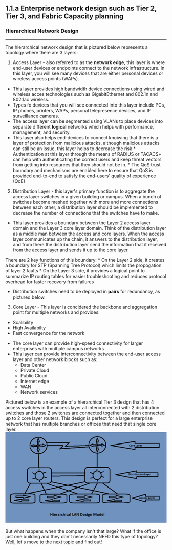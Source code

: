 ## 1.1.a Enterprise network design such as Tier 2, Tier 3, and Fabric Capacity planning

### Hierarchical Network Design
--------------------------------
The hierarchical network design that is pictured below represents a topology where there are 3 layers:

 1. Access Layer - also referred to as the **network edge**, this layer is where end-user devices or endpoints connect to the network infrastructure.  In this layer, you will see many devices that are either personal devices or wireless access points (WAPs).
   - This layer provides high bandwidth device connections using wired and wireless acces technologies such as GigabitEthernet and 802.1n and 802.1ac wireless.
   - Types fo devices that you will see connected into this layer include PCs, IP phones, printers, WAPs, personal telepresence devices, and IP surveillance cameras.
   - The access layer can be segmented using VLANs to place devices into separate different **logical** networks which helps with performance, management, and security.
   - This layer also helps end-devices to connect knoiwing that there is a layer of protection from malicious attacks, although malicious attacks can still be an issue, this layer helps to decrease the risk
    * Authentication at this layer through the means of RADIUS or TACACS+ can help with authenticating the correct users and keep threat vectors from getting into resources that they should not be in.
    * The QoS trust boundary and mechanisms are enabled here to ensure that QoS is provided end-to-end to satisfy the end-users' quality of experience (QoE)

 2. Distribution Layer - this layer's primary function is to aggregate the access layer switches in a given building or campus.  When a bunch of switches become meshed together with more and more connections between each other, a distribution layer should be implemented to decrease the number of connections that the switches have to make.
   - This layer provides a boundary between the Layer 2 access layer domain and the Layer 3 core layer domain.  Think of the distribution layer as a middle man between the access and core layers.  When the access layer communicates up the chain, it answers to the distribution layer, and from there the distribution layer send the information that it received from the access layer and sends it up to the core layer.

There are 2 key functions of this boundary:
    * On the Layer 2 side, it creates a boundary for STP (Spanning Tree Protocol) which limits the propogation of layer 2 faults
    * On the Layer 3 side, it provides a logical point to summarize IP routing tables for easier troubleshooting and reduces protocol overhead for faster recovery from failures

 - Distribution switches need to be deployed in **pairs** for redundancy, as pictured below.

 3. Core Layer - This layer is concidered the backbone and aggregation point for multiple networks and provides:
   - Scalibility
   - High Availabilty
   - Fast convergence for the network
  * The core layer can provide high-speed connectivity for larger enterprises with multiple campus networks
  * This layer can provide interconnectivity between the end-user access layer and other network blocks such as:
    - Data Center
    - Private Cloud
    - Public Cloud
    - Internet edge
    - WAN
    - Network services

Pictured below is an example of a hierarchical Tier 3 design that has 4 access switches in the access layer all interconnected with 2 distribution switches and those 2 switches are connected together and then connected up to 2 core layer routers.  This design is perfect for a large enterprise network that has multiple branches or offices that need that single core layer.
![Hierarchical LAN Design Model](Hierarchical_LAN_Design_Model.png)

But what happens when the company isn't that large?  What if the office is just one building and they don't necessarily NEED this type of topology?  Well, let's move to the next topic and find out!
